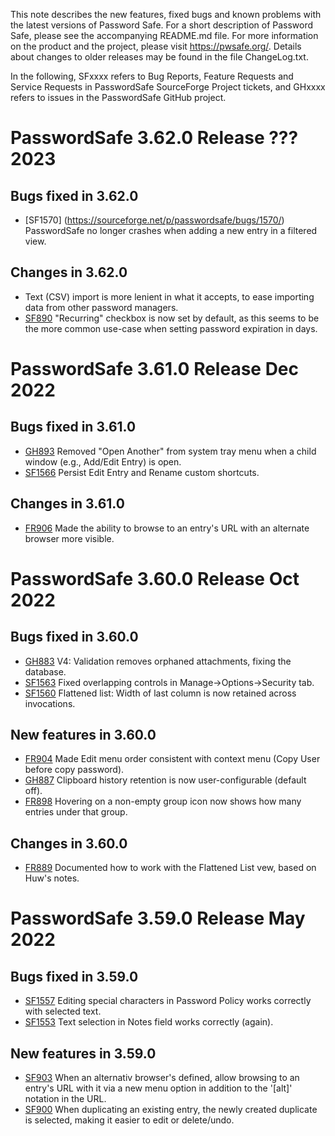 This note describes the new features, fixed bugs and known problems with the latest versions of Password Safe. For a short description of
Password Safe, please see the accompanying README.md file. For more information on the product and the project, please visit
https://pwsafe.org/. Details about changes to older releases may be found in the file ChangeLog.txt.

In the following, SFxxxx refers to Bug Reports, Feature Requests and Service Requests in PasswordSafe SourceForge Project tickets, and GHxxxx refers to issues in the PasswordSafe GitHub project.

PasswordSafe 3.62.0 Release ??? 2023
====================================

Bugs fixed in 3.62.0
--------------------
* [SF1570] (https://sourceforge.net/p/passwordsafe/bugs/1570/) PasswordSafe no longer crashes when adding a new entry in a filtered view.

Changes in 3.62.0
-----------------
* Text (CSV) import is more lenient in what it accepts, to ease importing data from other password managers.
* [SF890](https://sourceforge.net/p/passwordsafe/feature-requests/890/) "Recurring" checkbox is now set by default, as this seems to be the more common use-case when setting password expiration in days.

PasswordSafe 3.61.0 Release Dec 2022
====================================

Bugs fixed in 3.61.0
--------------------
* [GH893](https://github.com/pwsafe/pwsafe/issues/893) Removed "Open Another" from system tray menu when a child window (e.g., Add/Edit Entry) is open.
* [SF1566](https://sourceforge.net/p/passwordsafe/bugs/1566/)  Persist Edit Entry and Rename custom shortcuts.

Changes in 3.61.0
-----------------
* [FR906](https://sourceforge.net/p/passwordsafe/feature-requests/906/) Made the ability to browse to an entry's URL with an alternate browser more visible.

PasswordSafe 3.60.0 Release Oct 2022
====================================

Bugs fixed in 3.60.0
--------------------
* [GH883](https://github.com/pwsafe/pwsafe/issues/883) V4: Validation removes orphaned attachments, fixing the database.
* [SF1563](https://sourceforge.net/p/passwordsafe/bugs/1563/) Fixed overlapping controls in Manage->Options->Security tab.
* [SF1560](https://sourceforge.net/p/passwordsafe/bugs/1560/) Flattened list: Width of last column is now retained across invocations.

New features in 3.60.0
----------------------
* [FR904](https://sourceforge.net/p/passwordsafe/feature-requests/904/) Made Edit menu order consistent with context menu (Copy User before copy password).
* [GH887](https://github.com/pwsafe/pwsafe/issues/887) Clipboard history retention is now user-configurable (default off).
* [FR898](https://sourceforge.net/p/passwordsafe/feature-requests/898/) Hovering on a non-empty group icon now shows how many entries under that group.

Changes in 3.60.0
-----------------
* [FR889](https://sourceforge.net/p/passwordsafe/feature-requests/889/) Documented how to work with the Flattened List vew, based on Huw's notes.

PasswordSafe 3.59.0 Release May 2022
====================================

Bugs fixed in 3.59.0
--------------------
* [SF1557](https://sourceforge.net/p/passwordsafe/bugs/1557/) Editing special characters in Password Policy works correctly with selected text.
* [SF1553](https://sourceforge.net/p/passwordsafe/bugs/1553/) Text selection in Notes field works correctly (again).

New features in 3.59.0
----------------------
* [SF903](https://sourceforge.net/p/passwordsafe/feature-requests/903/) When an alternativ browser's defined, allow browsing to an entry's URL with it via a new menu option
in addition to the '[alt]' notation in the URL.
* [SF900](https://sourceforge.net/p/passwordsafe/feature-requests/900/) When duplicating an existing entry, the newly created duplicate is selected, making it easier to edit or delete/undo.

